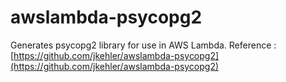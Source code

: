 # awslambda-psycopg2
Generates psycopg2 library for use in AWS Lambda. Reference : [https://github.com/jkehler/awslambda-psycopg2](https://github.com/jkehler/awslambda-psycopg2)
